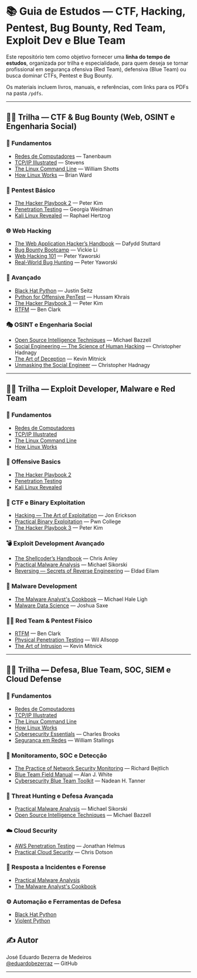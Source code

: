 # 📚 Guia de Estudos — CTF, Hacking, Pentest, Bug Bounty, Red Team, Exploit Dev e Blue Team

Este repositório tem como objetivo fornecer uma **linha do tempo de estudos**, organizada por trilha e especialidade, para quem deseja se tornar profissional em segurança ofensiva (Red Team), defensiva (Blue Team) ou busca dominar CTFs, Pentest e Bug Bounty.

Os materiais incluem livros, manuais, e referências, com links para os PDFs na pasta `/pdfs`.

---

## 🏴‍☠️ Trilha — CTF & Bug Bounty (Web, OSINT e Engenharia Social)

### 🔰 Fundamentos
- [Redes de Computadores](https://archive.org/details/tanenbaum-rede-de-computadores-6a/page/n3/mode/2up?view=theater) — Tanenbaum
- [TCP/IP Illustrated](https://www.r-5.org/files/books/computers/internals/net/Richard_Stevens-TCP-IP_Illustrated-EN.pdf) — Stevens
- [The Linux Command Line](https://www.kea.nu/files/textbooks/humblesec/thelinuxcommandline.pdf) — William Shotts
- [How Linux Works](https://stcformation.com/wp-content/uploads/2023/10/How-Linux-Works-What-Every-Superuser-Should-Know.pdf) — Brian Ward

### 🚀 Pentest Básico
- [The Hacker Playbook 2](./pdfs/The_Hacker_Playbook_2_-_Peter_Kim.pdf) — Peter Kim  
- [Penetration Testing](./pdfs/Penetration_Testing_-_Georgia_Weidman.pdf) — Georgia Weidman  
- [Kali Linux Revealed](./pdfs/Kali_Linux_Revealed_-_Raphael_Hertzog.pdf) — Raphael Hertzog  

### 🌐 Web Hacking
- [The Web Application Hacker’s Handbook](./pdfs/The_Web_Application_Hackers_Handbook_-_Dafydd_Stuttard.pdf) — Dafydd Stuttard  
- [Bug Bounty Bootcamp](./pdfs/Bug_Bounty_Bootcamp_-_Vickie_Li.pdf) — Vickie Li  
- [Web Hacking 101](./pdfs/Web_Hacking_101_-_Peter_Yaworski.pdf) — Peter Yaworski  
- [Real-World Bug Hunting](./pdfs/Real_World_Bug_Hunting_-_Peter_Yaworski.pdf) — Peter Yaworski  

### 🧠 Avançado
- [Black Hat Python](./pdfs/Black_Hat_Python_-_Justin_Seitz.pdf) — Justin Seitz  
- [Python for Offensive PenTest](./pdfs/Python_for_Offensive_PenTest_-_Hussam_Khrais.pdf) — Hussam Khrais  
- [The Hacker Playbook 3](./pdfs/The_Hacker_Playbook_3_-_Peter_Kim.pdf) — Peter Kim  
- [RTFM](./pdfs/RTFM_-_Red_Team_Field_Manual.pdf) — Ben Clark

### 🎭 OSINT e Engenharia Social
- [Open Source Intelligence Techniques](./pdfs/Open_Source_Intelligence_Techniques_-_Michael_Bazzell.pdf) — Michael Bazzell  
- [Social Engineering — The Science of Human Hacking](./pdfs/Social_Engineering_-_The_Science_of_Human_Hacking_-_Christopher_Hadnagy.pdf) — Christopher Hadnagy  
- [The Art of Deception](./pdfs/The_Art_of_Deception_-_Kevin_Mitnick.pdf) — Kevin Mitnick  
- [Unmasking the Social Engineer](./pdfs/Unmasking_the_Social_Engineer_-_Christopher_Hadnagy.pdf) — Christopher Hadnagy   

---

## 🏴‍☠️ Trilha — Exploit Developer, Malware e Red Team

### 🔰 Fundamentos
- [Redes de Computadores](./pdfs/Redes_de_Computadores_-_Andrew_Tanenbaum.pdf)  
- [TCP/IP Illustrated](./pdfs/TCP-IP_Illustrated_Volume_1_-_Richard_Stevens.pdf)  
- [The Linux Command Line](./pdfs/The_Linux_Command_Line_-_William_Shotts.pdf)  
- [How Linux Works](./pdfs/How_Linux_Works_-_Brian_Ward.pdf)  

### 🚀 Offensive Basics
- [The Hacker Playbook 2](./pdfs/The_Hacker_Playbook_2_-_Peter_Kim.pdf)  
- [Penetration Testing](./pdfs/Penetration_Testing_-_Georgia_Weidman.pdf)  
- [Kali Linux Revealed](./pdfs/Kali_Linux_Revealed_-_Raphael_Hertzog.pdf)  

### 🏴 CTF e Binary Exploitation
- [Hacking — The Art of Exploitation](./pdfs/Hacking_The_Art_of_Exploitation_-_Jon_Erickson.pdf) — Jon Erickson  
- [Practical Binary Exploitation](./pdfs/Practical_Binary_Exploitation_-_Pwn_College.pdf) — Pwn College  
- [The Hacker Playbook 3](./pdfs/The_Hacker_Playbook_3_-_Peter_Kim.pdf) — Peter Kim  

### 💣 Exploit Development Avançado
- [The Shellcoder’s Handbook](./pdfs/The_Shellcoders_Handbook_-_Chris_Anley.pdf) — Chris Anley  
- [Practical Malware Analysis](./pdfs/Practical_Malware_Analysis_-_Michael_Sikorski.pdf) — Michael Sikorski  
- [Reversing — Secrets of Reverse Engineering](./pdfs/Reversing_Secrets_of_Reverse_Engineering_-_Eldad_Eilam.pdf) — Eldad Eilam  

### 🐍 Malware Development
- [The Malware Analyst's Cookbook](./pdfs/The_Malware_Analysts_Cookbook_-_Michael_Hale_Ligh.pdf) — Michael Hale Ligh  
- [Malware Data Science](./pdfs/Malware_Data_Science_-_Joshua_Saxe.pdf) — Joshua Saxe  

### 🏴‍☠️ Red Team & Pentest Físico
- [RTFM](./pdfs/RTFM_-_Red_Team_Field_Manual.pdf) — Ben Clark  
- [Physical Penetration Testing](./pdfs/Physical_Penetration_Testing_-_Wil_Allsopp.pdf) — Wil Allsopp  
- [The Art of Intrusion](./pdfs/The_Art_of_Intrusion_-_Kevin_Mitnick.pdf) — Kevin Mitnick  

---

## 🏴‍☠️ Trilha — Defesa, Blue Team, SOC, SIEM e Cloud Defense

### 🔰 Fundamentos
- [Redes de Computadores](./pdfs/Redes_de_Computadores_-_Andrew_Tanenbaum.pdf)  
- [TCP/IP Illustrated](./pdfs/TCP-IP_Illustrated_Volume_1_-_Richard_Stevens.pdf)  
- [The Linux Command Line](./pdfs/The_Linux_Command_Line_-_William_Shotts.pdf)  
- [How Linux Works](./pdfs/How_Linux_Works_-_Brian_Ward.pdf)  
- [Cybersecurity Essentials](./pdfs/Cybersecurity_Essentials_-_Charles_Brooks.pdf) — Charles Brooks  
- [Segurança em Redes](./pdfs/Seguranca_em_Redes_-_William_Stallings.pdf) — William Stallings  

### 🔎 Monitoramento, SOC e Detecção
- [The Practice of Network Security Monitoring](./pdfs/The_Practice_of_Network_Security_Monitoring_-_Richard_Bejtlich.pdf) — Richard Bejtlich  
- [Blue Team Field Manual](./pdfs/Blue_Team_Field_Manual.pdf) — Alan J. White  
- [Cybersecurity Blue Team Toolkit](./pdfs/Cybersecurity_Blue_Team_Toolkit_-_Nadean_H_Tanner.pdf) — Nadean H. Tanner  

### 🧠 Threat Hunting e Defesa Avançada
- [Practical Malware Analysis](./pdfs/Practical_Malware_Analysis_-_Michael_Sikorski.pdf) — Michael Sikorski  
- [Open Source Intelligence Techniques](./pdfs/Open_Source_Intelligence_Techniques_-_Michael_Bazzell.pdf) — Michael Bazzell  

### ☁️ Cloud Security
- [AWS Penetration Testing](./pdfs/AWS_Penetration_Testing_-_Jonathan_Helmus.pdf) — Jonathan Helmus  
- [Practical Cloud Security](./pdfs/Practical_Cloud_Security_-_Chris_Dotson.pdf) — Chris Dotson  

### 🚨 Resposta a Incidentes e Forense
- [Practical Malware Analysis](./pdfs/Practical_Malware_Analysis_-_Michael_Sikorski.pdf)  
- [The Malware Analyst's Cookbook](./pdfs/The_Malware_Analysts_Cookbook_-_Michael_Hale_Ligh.pdf)  

### ⚙️ Automação e Ferramentas de Defesa
- [Black Hat Python](./pdfs/Black_Hat_Python_-_Justin_Seitz.pdf)  
- [Violent Python](./pdfs/Violent_Python_-_TJ_OConner.pdf)  


## ✍️ Autor

José Eduardo Bezerra de Medeiros  
[@eduardobezerraz](https://github.com/eduardobezerraz) — GitHub    

---

